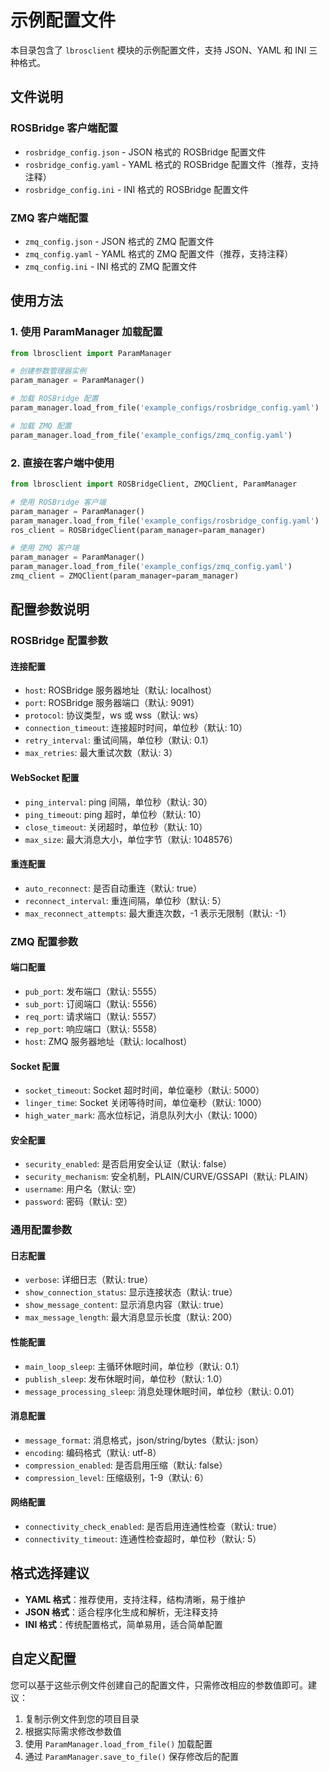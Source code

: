 # 示例配置文件

本目录包含了 `lbrosclient` 模块的示例配置文件，支持 JSON、YAML 和 INI 三种格式。

## 文件说明

### ROSBridge 客户端配置
- `rosbridge_config.json` - JSON 格式的 ROSBridge 配置文件
- `rosbridge_config.yaml` - YAML 格式的 ROSBridge 配置文件（推荐，支持注释）
- `rosbridge_config.ini` - INI 格式的 ROSBridge 配置文件

### ZMQ 客户端配置
- `zmq_config.json` - JSON 格式的 ZMQ 配置文件
- `zmq_config.yaml` - YAML 格式的 ZMQ 配置文件（推荐，支持注释）
- `zmq_config.ini` - INI 格式的 ZMQ 配置文件

## 使用方法

### 1. 使用 ParamManager 加载配置

```python
from lbrosclient import ParamManager

# 创建参数管理器实例
param_manager = ParamManager()

# 加载 ROSBridge 配置
param_manager.load_from_file('example_configs/rosbridge_config.yaml')

# 加载 ZMQ 配置
param_manager.load_from_file('example_configs/zmq_config.yaml')
```

### 2. 直接在客户端中使用

```python
from lbrosclient import ROSBridgeClient, ZMQClient, ParamManager

# 使用 ROSBridge 客户端
param_manager = ParamManager()
param_manager.load_from_file('example_configs/rosbridge_config.yaml')
ros_client = ROSBridgeClient(param_manager=param_manager)

# 使用 ZMQ 客户端
param_manager = ParamManager()
param_manager.load_from_file('example_configs/zmq_config.yaml')
zmq_client = ZMQClient(param_manager=param_manager)
```

## 配置参数说明

### ROSBridge 配置参数

#### 连接配置
- `host`: ROSBridge 服务器地址（默认: localhost）
- `port`: ROSBridge 服务器端口（默认: 9091）
- `protocol`: 协议类型，ws 或 wss（默认: ws）
- `connection_timeout`: 连接超时时间，单位秒（默认: 10）
- `retry_interval`: 重试间隔，单位秒（默认: 0.1）
- `max_retries`: 最大重试次数（默认: 3）

#### WebSocket 配置
- `ping_interval`: ping 间隔，单位秒（默认: 30）
- `ping_timeout`: ping 超时，单位秒（默认: 10）
- `close_timeout`: 关闭超时，单位秒（默认: 10）
- `max_size`: 最大消息大小，单位字节（默认: 1048576）

#### 重连配置
- `auto_reconnect`: 是否自动重连（默认: true）
- `reconnect_interval`: 重连间隔，单位秒（默认: 5）
- `max_reconnect_attempts`: 最大重连次数，-1 表示无限制（默认: -1）

### ZMQ 配置参数

#### 端口配置
- `pub_port`: 发布端口（默认: 5555）
- `sub_port`: 订阅端口（默认: 5556）
- `req_port`: 请求端口（默认: 5557）
- `rep_port`: 响应端口（默认: 5558）
- `host`: ZMQ 服务器地址（默认: localhost）

#### Socket 配置
- `socket_timeout`: Socket 超时时间，单位毫秒（默认: 5000）
- `linger_time`: Socket 关闭等待时间，单位毫秒（默认: 1000）
- `high_water_mark`: 高水位标记，消息队列大小（默认: 1000）

#### 安全配置
- `security_enabled`: 是否启用安全认证（默认: false）
- `security_mechanism`: 安全机制，PLAIN/CURVE/GSSAPI（默认: PLAIN）
- `username`: 用户名（默认: 空）
- `password`: 密码（默认: 空）

### 通用配置参数

#### 日志配置
- `verbose`: 详细日志（默认: true）
- `show_connection_status`: 显示连接状态（默认: true）
- `show_message_content`: 显示消息内容（默认: true）
- `max_message_length`: 最大消息显示长度（默认: 200）

#### 性能配置
- `main_loop_sleep`: 主循环休眠时间，单位秒（默认: 0.1）
- `publish_sleep`: 发布休眠时间，单位秒（默认: 1.0）
- `message_processing_sleep`: 消息处理休眠时间，单位秒（默认: 0.01）

#### 消息配置
- `message_format`: 消息格式，json/string/bytes（默认: json）
- `encoding`: 编码格式（默认: utf-8）
- `compression_enabled`: 是否启用压缩（默认: false）
- `compression_level`: 压缩级别，1-9（默认: 6）

#### 网络配置
- `connectivity_check_enabled`: 是否启用连通性检查（默认: true）
- `connectivity_timeout`: 连通性检查超时，单位秒（默认: 5）

## 格式选择建议

- **YAML 格式**：推荐使用，支持注释，结构清晰，易于维护
- **JSON 格式**：适合程序化生成和解析，无注释支持
- **INI 格式**：传统配置格式，简单易用，适合简单配置

## 自定义配置

您可以基于这些示例文件创建自己的配置文件，只需修改相应的参数值即可。建议：

1. 复制示例文件到您的项目目录
2. 根据实际需求修改参数值
3. 使用 `ParamManager.load_from_file()` 加载配置
4. 通过 `ParamManager.save_to_file()` 保存修改后的配置